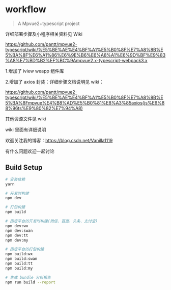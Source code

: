 # workflow

> A Mpvue2+typescript project

详细部署步骤及小程序相关资料见 Wiki

https://github.com/pantt/mpvue2-typescript/wiki/%E5%BE%AE%E4%BF%A1%E5%B0%8F%E7%A8%8B%E5%BA%8F%E6%A1%86%E6%9E%B6%E6%A8%A1%E6%9D%BF%E9%83%A8%E7%BD%B2%EF%BC%9Ampvue2.x-typescript-webpack3.x

1.增加了 iview weapp 组件库

2.增加了 axios 封装：详细步骤文档说明见 wiki：

https://github.com/pantt/mpvue2-typescript/wiki/%E5%BE%AE%E4%BF%A1%E5%B0%8F%E7%A8%8B%E5%BA%8Fmpvue%E4%B8%AD%E5%B0%81%E8%A3%85axios(js%E6%88%96ts%E9%80%82%E7%94%A8)

其他资源文件见 wiki

wiki 里面有详细说明

欢迎关注我的博客：https://blog.csdn.net/Vanilla1119

有什么问题欢迎一起讨论

## Build Setup

```bash
# 安装依赖
yarn

# 开发时构建
npm dev

# 打包构建
npm build

# 指定平台的开发时构建(微信、百度、头条、支付宝)
npm dev:wx
npm dev:swan
npm dev:tt
npm dev:my

# 指定平台的打包构建
npm build:wx
npm build:swan
npm build:tt
npm build:my

# 生成 bundle 分析报告
npm run build --report
```
